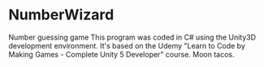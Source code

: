 # NumberWizard
Number guessing game
This program was coded in C# using the Unity3D development environment.
It's based on the Udemy "Learn to Code by Making Games - Complete Unity 5 Developer" course.
Moon tacos.
